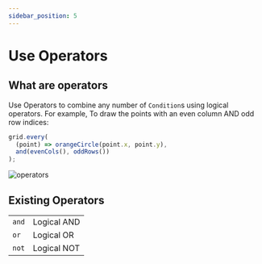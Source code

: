 ```yaml
---
sidebar_position: 5
---
```


# Use Operators

## What are operators
Use Operators to combine any number of `Condition`s using logical operators. For example, To draw the points with an even column AND odd row indices:

```js
grid.every(
  (point) => orangeCircle(point.x, point.y),
  and(evenCols(), oddRows())
);
```

![operators](/operators.png)

## Existing Operators
|||
|---|---|
|`and`  |  Logical AND  |  
|`or`  |  Logical OR   |   
|`not` |  Logical NOT  |   

